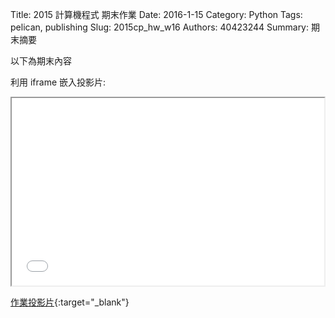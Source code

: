 Title: 2015 計算機程式 期末作業
Date: 2016-1-15
Category: Python
Tags: pelican, publishing
Slug: 2015cp_hw_w16
Authors: 40423244
Summary: 期末摘要

以下為期末內容

利用 iframe 嵌入投影片:

<iframe src="40423244_cp_w16_p.html" width="500" height="300"></iframe>

[作業投影片](40423244_cp_w16_p.html){:target="_blank"}

